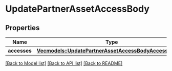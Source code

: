 # UpdatePartnerAssetAccessBody

## Properties

Name | Type | Description | Notes
------------ | ------------- | ------------- | -------------
**accesses** | [**Vec<models::UpdatePartnerAssetAccessBodyAccessesInner>**](UpdatePartnerAssetAccessBody_accesses_inner.md) |  | 

[[Back to Model list]](../README.md#documentation-for-models) [[Back to API list]](../README.md#documentation-for-api-endpoints) [[Back to README]](../README.md)


